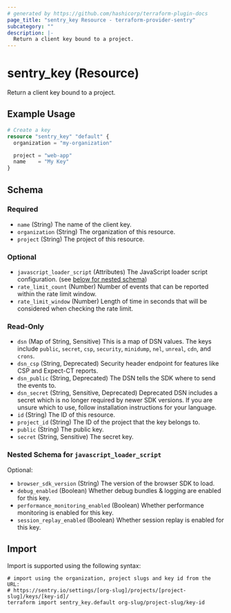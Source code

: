 ```yaml
---
# generated by https://github.com/hashicorp/terraform-plugin-docs
page_title: "sentry_key Resource - terraform-provider-sentry"
subcategory: ""
description: |-
  Return a client key bound to a project.
---
```


# sentry_key (Resource)

Return a client key bound to a project.

## Example Usage

```terraform
# Create a key
resource "sentry_key" "default" {
  organization = "my-organization"

  project = "web-app"
  name    = "My Key"
}
```

<!-- schema generated by tfplugindocs -->
## Schema

### Required

- `name` (String) The name of the client key.
- `organization` (String) The organization of this resource.
- `project` (String) The project of this resource.

### Optional

- `javascript_loader_script` (Attributes) The JavaScript loader script configuration. (see [below for nested schema](#nestedatt--javascript_loader_script))
- `rate_limit_count` (Number) Number of events that can be reported within the rate limit window.
- `rate_limit_window` (Number) Length of time in seconds that will be considered when checking the rate limit.

### Read-Only

- `dsn` (Map of String, Sensitive) This is a map of DSN values. The keys include `public`, `secret`, `csp`, `security`, `minidump`, `nel`, `unreal`, `cdn`, and `crons`.
- `dsn_csp` (String, Deprecated) Security header endpoint for features like CSP and Expect-CT reports.
- `dsn_public` (String, Deprecated) The DSN tells the SDK where to send the events to.
- `dsn_secret` (String, Sensitive, Deprecated) Deprecated DSN includes a secret which is no longer required by newer SDK versions. If you are unsure which to use, follow installation instructions for your language.
- `id` (String) The ID of this resource.
- `project_id` (String) The ID of the project that the key belongs to.
- `public` (String) The public key.
- `secret` (String, Sensitive) The secret key.

<a id="nestedatt--javascript_loader_script"></a>
### Nested Schema for `javascript_loader_script`

Optional:

- `browser_sdk_version` (String) The version of the browser SDK to load.
- `debug_enabled` (Boolean) Whether debug bundles & logging are enabled for this key.
- `performance_monitoring_enabled` (Boolean) Whether performance monitoring is enabled for this key.
- `session_replay_enabled` (Boolean) Whether session replay is enabled for this key.

## Import

Import is supported using the following syntax:

```shell
# import using the organization, project slugs and key id from the URL:
# https://sentry.io/settings/[org-slug]/projects/[project-slug]/keys/[key-id]/
terraform import sentry_key.default org-slug/project-slug/key-id
```
